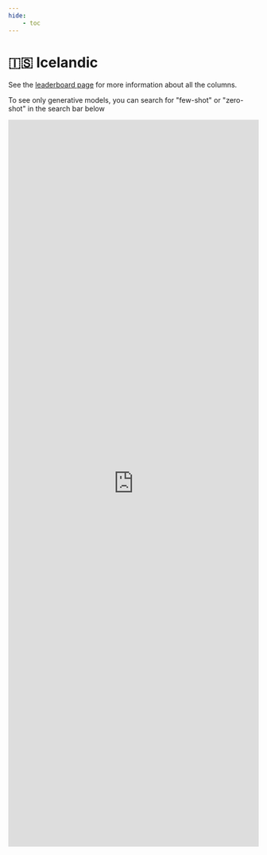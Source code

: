 ```yaml
---
hide:
    - toc
---
```

# 🇮🇸 Icelandic

See the [leaderboard page](/leaderboards) for more information about all the columns.

To see only generative models, you can search for "few-shot" or "zero-shot" in the
search bar below

<iframe
    title="🇮🇸 Icelandic Language Model Leaderboard"
    aria-label="Table" id="datawrapper-chart-RXjjq"
    src="https://datawrapper.dwcdn.net/qMIvw/1/"
    scrolling="no"
    frameborder="0"
    style="width: 0; min-width: 100% !important; border: none;"
    height="1461"
    data-external="1"
/>
<script type="text/javascript">
    !function(){
        "use strict";
        window.addEventListener(
            "message",
            function(a){
                if (void 0 !== a.data["datawrapper-height"]){
                    var e = document.querySelectorAll("iframe");
                    for (var t in a.data["datawrapper-height"]){
                        for (var r=0; r<e.length; r++){
                            if (e[r].contentWindow === a.source){
                                var i = a.data["datawrapper-height"][t]+"px";
                                e[r].style.height = i
                            }
                        }
                    }
                }
            }
        )
    }();
</script>
